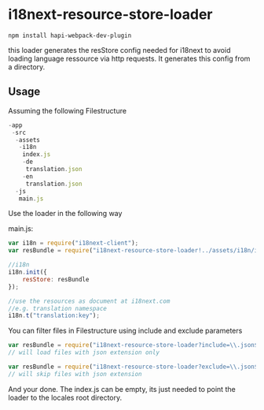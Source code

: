 # i18next-resource-store-loader

``` npm install hapi-webpack-dev-plugin ```

this loader generates the resStore config needed for i18next to avoid loading language ressource via http requests. It generates this config from a directory.

## Usage

Assuming the following Filestructure
``` javascript
-app
 -src
  -assets
   -i18n
    index.js
    -de
     translation.json
    -en
     translation.json
  -js
   main.js
```
Use the loader in the following way

main.js:
``` javascript
var i18n = require("i18next-client");
var resBundle = require("i18next-resource-store-loader!../assets/i18n/index.js");

//i18n
i18n.init({
    resStore: resBundle
});

//use the resources as document at i18next.com
//e.g. translation namespace
i18n.t("translation:key");
```

You can filter files in Filestructure using include and exclude parameters
``` javascript
var resBundle = require("i18next-resource-store-loader?include=\\.json$!../assets/i18n/index.js");
// will load files with json extension only

var resBundle = require("i18next-resource-store-loader?exclude=\\.json$!../assets/i18n/index.js");
// will skip files with json extension
```

And your done. The index.js can be empty, its just needed to point the loader to the locales root directory.

